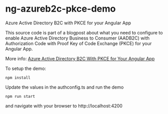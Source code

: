 # ng-azureb2c-pkce-demo
Azure Active Directory B2C with PKCE for your Angular App 

This source code is part of a blogpost about what you need to configure to enable Azure Active Directory Business to Consumer (AADB2C) with Authorization Code with Proof Key of Code Exchange (PKCE) for your Angular App.

More info: [Azure Active Directory B2C With PKCE for Your Angular App](https://www.yuriburger.net/2020/11/05/azure-active-directory-b2c-with-pkce-for-your-angular-app/)

To setup the demo:

`npm install`

Update the values in the authconfig.ts and run the demo

`npm run start`

and navigate with your browser to http://localhost:4200


